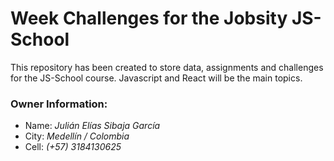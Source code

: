 # Week Challenges for the Jobsity JS-School
This repository has been created to store data, assignments and challenges for the JS-School course. Javascript and React will be the main topics.

### Owner Information:
* Name: _Julián Elías Sibaja García_
* City: _Medellín / Colombia_
* Cell: _(+57) 3184130625_
